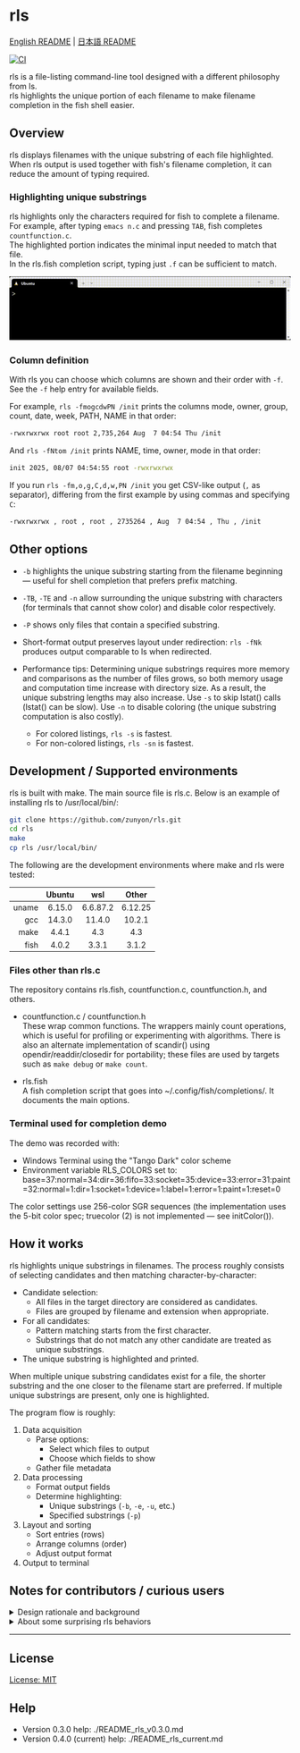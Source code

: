 ﻿# rls

[English README](README_english.md) | [日本語 README](README.md)

[![CI](https://github.com/zunyon/rls/actions/workflows/makefile.yml/badge.svg)](https://github.com/zunyon/rls/actions/workflows/makefile.yml)

rls is a file-listing command-line tool designed with a different philosophy from ls.  
rls highlights the unique portion of each filename to make filename completion in the fish shell easier.

## Overview
rls displays filenames with the unique substring of each file highlighted.  
When rls output is used together with fish's filename completion, it can reduce the amount of typing required.

### Highlighting unique substrings
rls highlights only the characters required for fish to complete a filename.  
For example, after typing `emacs n.c` and pressing `TAB`, fish completes `countfunction.c`.  
The highlighted portion indicates the minimal input needed to match that file.  
In the rls.fish completion script, typing just `.f` can be sufficient to match.

![Unique filename completion demo](demo_rls.gif)

### Column definition
With rls you can choose which columns are shown and their order with `-f`.  
See the `-f` help entry for available fields.

For example, `rls -fmogcdwPN /init` prints the columns mode, owner, group, count, date, week, PATH, NAME in that order:
```sh
-rwxrwxrwx root root 2,735,264 Aug  7 04:54 Thu /init
```

And `rls -fNtom /init` prints NAME, time, owner, mode in that order:
```sh
init 2025, 08/07 04:54:55 root -rwxrwxrwx
```

If you run `rls -fm,o,g,C,d,w,PN /init` you get CSV-like output (`,` as separator), differing from the first example by using commas and specifying `C`:
```sh
-rwxrwxrwx , root , root , 2735264 , Aug  7 04:54 , Thu , /init
```

## Other options
- `-b` highlights the unique substring starting from the filename beginning — useful for shell completion that prefers prefix matching.
- `-TB`, `-TE` and `-n` allow surrounding the unique substring with characters (for terminals that cannot show color) and disable color respectively.
- `-P` shows only files that contain a specified substring.

- Short-format output preserves layout under redirection: `rls -fNk` produces output comparable to ls when redirected.

- Performance tips:
  Determining unique substrings requires more memory and comparisons as the number of files grows, so both memory usage and computation time increase with directory size. As a result, the unique substring lengths may also increase. Use `-s` to skip lstat() calls (lstat() can be slow). Use `-n` to disable coloring (the unique substring computation is also costly).  
  - For colored listings, `rls -s` is fastest.  
  - For non-colored listings, `rls -sn` is fastest.

## Development / Supported environments
rls is built with make. The main source file is rls.c. Below is an example of installing rls to /usr/local/bin/:

```sh
git clone https://github.com/zunyon/rls.git
cd rls
make
cp rls /usr/local/bin/
```

The following are the development environments where make and rls were tested:

|       | Ubuntu | wsl      | Other  |
|-----:|:------:|:--------:|:------:|
| uname | 6.15.0 | 6.6.87.2 | 6.12.25 |
| gcc   | 14.3.0 | 11.4.0   | 10.2.1  |
| make  | 4.4.1  | 4.3      | 4.3     |
| fish  | 4.0.2  | 3.3.1    | 3.1.2   |

### Files other than rls.c
The repository contains rls.fish, countfunction.c, countfunction.h, and others.

- countfunction.c / countfunction.h  
  These wrap common functions. The wrappers mainly count operations, which is useful for profiling or experimenting with algorithms. There is also an alternate implementation of scandir() using opendir/readdir/closedir for portability; these files are used by targets such as `make debug` or `make count`.

- rls.fish  
  A fish completion script that goes into ~/.config/fish/completions/. It documents the main options.

### Terminal used for completion demo
The demo was recorded with:
- Windows Terminal using the "Tango Dark" color scheme
- Environment variable RLS_COLORS set to:
  base=37:normal=34:dir=36:fifo=33:socket=35:device=33:error=31:paint=32:normal=1:dir=1:socket=1:device=1:label=1:error=1:paint=1:reset=0

The color settings use 256-color SGR sequences (the implementation uses the 5-bit color spec; truecolor (2) is not implemented — see initColor()).

## How it works
rls highlights unique substrings in filenames. The process roughly consists of selecting candidates and then matching character-by-character:

- Candidate selection:
  - All files in the target directory are considered as candidates.
  - Files are grouped by filename and extension when appropriate.
- For all candidates:
  - Pattern matching starts from the first character.
  - Substrings that do not match any other candidate are treated as unique substrings.
- The unique substring is highlighted and printed.

When multiple unique substring candidates exist for a file, the shorter substring and the one closer to the filename start are preferred. If multiple unique substrings are present, only one is highlighted.

The program flow is roughly:

1. Data acquisition
   - Parse options:
     - Select which files to output
     - Choose which fields to show
   - Gather file metadata
2. Data processing
   - Format output fields
   - Determine highlighting:
     - Unique substrings (`-b`, `-e`, `-u`, etc.)
     - Specified substrings (`-p`)
3. Layout and sorting
   - Sort entries (rows)
   - Arrange columns (order)
   - Adjust output format
4. Output to terminal

## Notes for contributors / curious users
<details>
<summary>Design rationale and background</summary>

### Design rationale / background
Many file listing tools focus on file metadata. For filename completion, metadata alone is insufficient. rls computes a "difference" relative to other filenames in the same directory and visualizes that difference (unique substring). This "difference" is changeable (files added/removed or renamed) and is useful for completion, which is why rls highlights it.

### Value of color for fixed vs. variable information
Most colorized listings use color to represent fixed attributes (file type, extension, etc.). Fixed attributes are useful for distinguishing items, but their meaning can be learned over time and color can lose semantic value. Color can also add information without modifying the original data. rls uses color to show a dynamic property — the unique substring — which provides actionable information for completion.

</details>

<details>
<summary>About some surprising rls behaviors</summary>

### Behaviors that may seem surprising
Some rls behaviors can be unintuitive at first. Explanations follow.

- `-c` color config errors and redirection  
  When `-c` is used and there is a configuration error, the error message is not written to redirected output by default. For example, `rls -ck=31` prints a configuration error, but `rls -ck=31 > log` does not write that error into `log`. If you add `-always` (e.g. `rls -ck=31 -always > log`) then the error will be written to the redirected output.

  This happens because rls by default suppresses escape sequences when output is redirected; color handling (and thus validation of `-c`) is skipped on redirection. `-always` forces color handling and causes config validation to run.

- Filenames that make unique detection difficult and the `-e` option for grouping  
  rls can struggle when many files differ only by extension (e.g., many image/audio/video files or pairs like source and compiled files). In such cases rls rarely identifies unique substrings. The `-e` option groups files that share the same base name (ignoring extensions) and determines unique substrings per group; one file per group receives the highlight (paint color). Because a single completion cannot match multiple files, grouping makes the common base name the completion target.

- rls' unique substrings vs. fish completion targets  
  Sometimes rls does not highlight the substring you expect, but fish still completes a file. That difference arises from different heuristics: fish prefers matches that start earlier in the filename when characters are equal. For instance, with `Makefile` and `a.out`, typing `a` and pressing TAB favors `a.out` in fish. rls, which computes unique substrings differently, may not mark `a` as unique.

  Also, completion behavior depends on the command being completed: `cd` may exclude files that are otherwise suggested by rls since fish has specific completion rules. rls' highlights are command-agnostic.

- Escaping and character substitution for display  
  Some characters in a filename prevent shell completion unless they are escaped (` `, `(`, `-`, `&`, etc.). rls displays a `\` before such characters for clarity and to make typed completion work. Additionally, fish treats `-` and `_` similarly; for comfort rls displays `-` and `_` as equivalent and may substitute one for the other in the highlighted portion. The substituted characters are shown in the paint color. This behavior can be disabled with `-n`.

</details>

---

## License
[License: MIT](./LICENSE)

## Help
- Version 0.3.0 help: ./README_rls_v0.3.0.md  
- Version 0.4.0 (current) help: ./README_rls_current.md
